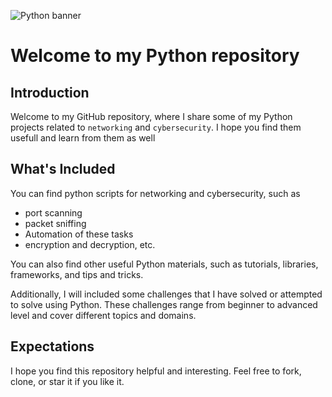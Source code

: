 ![Python banner](./Python.png)

# Welcome to my Python repository

## Introduction

Welcome to my GitHub repository, where I share some of my Python projects related to ``networking`` and ``cybersecurity``. I hope you find them usefull and learn from them as well

## What's Included

You can find python scripts for networking and cybersecurity, such as 

- port scanning 
- packet sniffing
- Automation of these tasks 
- encryption and decryption, etc. 

You can also find other useful Python materials, such as tutorials, libraries, frameworks, and tips and tricks. 

Additionally, I will included some challenges that I have solved or attempted to solve using Python. These challenges range from beginner to advanced level and cover different topics and domains. 

## Expectations

I hope you find this repository helpful and interesting. Feel free to fork, clone, or star it if you like it.

